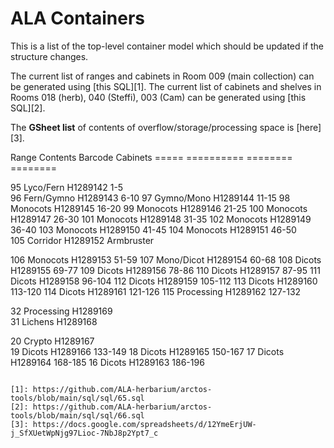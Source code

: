 # ALA Containers

This is a list of the top-level container model which should be
updated if the structure changes.  

The current list of ranges and cabinets in Room 009 (main collection)
can be generated using [this SQL][1].  The current list of cabinets
and shelves in Rooms 018 (herb), 040 (Steffi), 003 (Cam) can be
generated using [this SQL][2].

The **GSheet list** of contents of overflow/storage/processing space is
[here][3].

Range  Contents    Barcode   Cabinets 
=====  ==========  ========  ========
 
 95    Lyco/Fern   H1289142  1-5  
 96    Fern/Gymno  H1289143  6-10 
 97    Gymno/Mono  H1289144  11-15 
 98    Monocots    H1289145  16-20 
 99    Monocots    H1289146  21-25 
100    Monocots    H1289147  26-30 
101    Monocots    H1289148  31-35 
102    Monocots    H1289149  36-40 
103    Monocots    H1289150  41-45 
104    Monocots    H1289151  46-50  
105    Corridor    H1289152  Armbruster 

106    Monocots    H1289153  51-59 
107    Mono/Dicot  H1289154  60-68 
108    Dicots      H1289155  69-77 
109    Dicots      H1289156  78-86 
110    Dicots      H1289157  87-95 
111    Dicots      H1289158  96-104 
112    Dicots      H1289159  105-112 
113    Dicots      H1289160  113-120 
114    Dicots      H1289161  121-126 
115    Processing  H1289162  127-132 

 32    Processing  H1289169   
 31    Lichens     H1289168   
 
 20    Crypto      H1289167  
 19    Dicots      H1289166  133-149 
 18    Dicots      H1289165  150-167 
 17    Dicots      H1289164  168-185 
 16    Dicots      H1289163  186-196
```

[1]: https://github.com/ALA-herbarium/arctos-tools/blob/main/sql/sql/65.sql
[2]: https://github.com/ALA-herbarium/arctos-tools/blob/main/sql/sql/66.sql
[3]: https://docs.google.com/spreadsheets/d/12YmeErjUW-j_SfXUetWpNjg97Lioc-7NbJ8p2Ypt7_c
